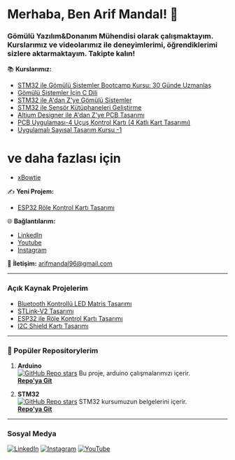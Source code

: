 # Merhaba, Ben Arif Mandal! 👋

### Gömülü Yazılım&Donanım Mühendisi olarak çalışmaktayım. Kurslarımız ve videolarımız ile deneyimlerimi, öğrendiklerimi sizlere aktarmaktayım. Takipte kalın!
📚 **Kurslarımız:**
- [STM32 ile Gömülü Sistemler Bootcamp Kursu: 30 Günde Uzmanlaş](https://xbowtie.com/kurs/stm32-ile-gomulu-sistemler-bootcamp-kursu-30-gunde-uzmanlas-c3726?couponCode=1111)
- [Gömülü Sistemler İçin C Dili](https://xbowtie.com/kurs/gomulu-sistemler-icin-c-dili-c3228?couponCode=1111)
- [STM32 ile A'dan Z'ye Gömülü Sistemler](https://xbowtie.com/kurs/stm32-ile-a-dan-z-ye-gomulu-sistemler-embedded-systems-c3227?couponCode=1111)
- [STM32 ile Sensör Kütüphaneleri Geliştirme](https://xbowtie.com/kurs/stm32-ile-sensor-kutuphaneleri-gelistirme-c3435?couponCode=1111)
- [Altium Designer ile A'dan Z'ye PCB Tasarımı](https://xbowtie.com/kurs/altium-designer-ile-a-dan-z-ye-pcb-tasarimi-c3568?couponCode=1111)
- [PCB Uygulaması-4 Uçuş Kontrol Kartı (4 Katlı Kart Tasarımı)](https://xbowtie.com/kurs/pcb-uygulamasi-4-ucus-kontrol-karti-4-katli-kart-tasarimi-c3682?couponCode=1111)
- [Uygulamalı Sayısal Tasarım Kursu -1](https://xbowtie.com/kurs/uygulamali-sayisal-tasarim-kursu-1-baslangic-seviyesi-c3217?couponCode=1111)
# ve daha fazlası için
- [xBowtie](https://xbowtie.com/egitmen/arifmandal)

✍️ **Yeni Projem:**
- [ESP32 Röle Kontrol Kartı Tasarımı](https://xbowtie.com/kurs/pcb-uygulamasi-3-esp32-role-kontrol-karti-tasarimi-c3649?couponCode=1111)

🌐 **Bağlantılarım:**
- [LinkedIn](https://www.linkedin.com/in/arif-mandal-04-06/)
- [Youtube](https://www.youtube.com/@arif_mandal)
- [Instagram](https://www.instagram.com/ariff_mandal/)

📧 **İletişim:** arifmandal96@gmail.com

---

### Açık Kaynak Projelerim
- [Bluetooth Kontrollü LED Matris Tasarımı](https://github.com/arifmandal/BL_Controlled_Led_Matrix_Design/tree/version-1.0)
- [STLink-V2 Tasarımı](https://github.com/arifmandal/STLinkV2_Design/tree/version1.0)
- [ESP32 ile Röle Kontrol Kartı Tasarımı](https://github.com/arifmandal/ESP32_Relay_Control_Board_Design/tree/version-1.0)
- [I2C Shield Kartı Tasarımı](https://github.com/arifmandal/I2C_Shield_PCB_Design/tree/version-2.0)

---

### 🚀 Popüler Repositorylerim

1. **Arduino**  
   [![GitHub Repo stars](https://img.shields.io/github/stars/arifmandal/Arduino?style=social)](https://github.com/arifmandal/Arduino)
   Bu proje, arduino çalışmalarımızı içerir.  
   **[Repo'ya Git](https://github.com/arifmandal/Arduino)**

2. **STM32**  
   [![GitHub Repo stars](https://img.shields.io/github/stars/arifmandal/stm32_kurs_kod_ve_doc?style=social)](https://github.com/arifmandal/stm32_kurs_kod_ve_doc)
   STM32 kursumuzun belgelerini içerir.  
   **[Repo'ya Git](https://github.com/arifmandal/stm32_kurs_kod_ve_doc)**

---

### Sosyal Medya
[![LinkedIn](https://img.shields.io/badge/LinkedIn-Arif%20Mandal-blue)](https://www.linkedin.com/in/arif-mandal-04-06/)
[![Instagram](https://img.shields.io/badge/Instagram-ArifMandal-orange)](https://www.instagram.com/ariff_mandal/)
[![YouTube](https://img.shields.io/badge/YouTube-Arif%20Mandal-red)](https://www.youtube.com/@arif_mandal)
